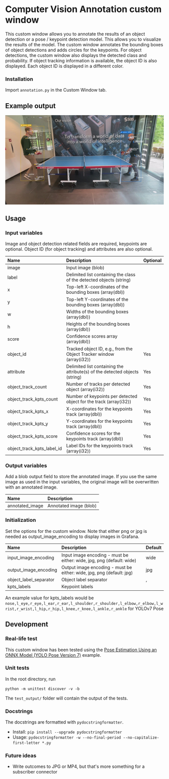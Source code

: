 # Computer Vision Annotation custom window

This custom window allows you to annotate the results of an object detection or a pose / keypoint detection model. This allows you to visualize the results of the model. The custom window annotates the bounding boxes of object detections and adds circles for the keypoints. For object detections, the custom window also displays the detected class and probability. If object tracking information is available, the object ID is also displayed. Each object ID is displayed in a different color.

### Installation
Import `annotation.py` in the Custom Window tab. 

## Example output

![](img/test_ot_keypoints_object_id.jpg)

## Usage

<!--start_of_usage-->
### Input variables
Image and object detection related fields are required, keypoints are optional. Object ID (for object tracking) and attributes are also optional.

| Name                       | Description                                                                 | Optional   |
|:---------------------------|:----------------------------------------------------------------------------|:-----------|
| image                      | Input image (blob)                                                          |            |
| label                      | Delimited list containing the class of the detected objects (string)        |            |
| x                          | Top-left X-coordinates of the bounding boxes (array(dbl))                   |            |
| y                          | Top-left Y-coordinates of the bounding boxes  (array(dbl))                  |            |
| w                          | Widths of the bounding boxes (array(dbl))                                   |            |
| h                          | Heights of the bounding boxes (array(dbl))                                  |            |
| score                      | Confidence scores array (array(dbl))                                        |            |
| object_id                  | Tracked object ID, e.g., from the Object Tracker window (array(i32))        | Yes        |
| attribute                  | Delimited list containing the attribute(s) of the detected objects (string) | Yes        |
| object_track_count         | Number of tracks per detected object (array(i32))                           | Yes        |
| object_track_kpts_count    | Number of keypoints per detected object for the track (array(i32))          | Yes        |
| object_track_kpts_x        | X-coordinates for the keypoints track (array(dbl))                          | Yes        |
| object_track_kpts_y        | Y-coordinates for the keypoints track (array(dbl))                          | Yes        |
| object_track_kpts_score    | Confidence scores for the keypoints track (array(dbl))                      | Yes        |
| object_track_kpts_label_id | Label IDs for the keypoints track (array(i32))                              | Yes        |

### Output variables
Add a blob output field to store the annotated image. If you use the same image as used in the input variables, the original image will be overwritten with an annotated image.

| Name            | Description            |
|:----------------|:-----------------------|
| annotated_image | Annotated image (blob) |

### Initialization
Set the options for the custom window. Note that either png or jpg is needed as output_image_encoding to display images in Grafana.

| Name                   | Description                                                           | Default   |
|:-----------------------|:----------------------------------------------------------------------|:----------|
| input_image_encoding   | Input image encoding - must be either: wide, jpg, png (default: wide) | wide      |
| output_image_encoding  | Output image encoding - must be either: wide, jpg, png (default: jpg) | jpg       |
| object_label_separator | Object label separator                                                | ,         |
| kpts_labels            | Keypoint labels                                                       |           |

<!--end_of_usage-->

An example value for kpts_labels would be `nose,l_eye,r_eye,l_ear,r_ear,l_shoulder,r_shoulder,l_elbow,r_elbow,l_wrist,r_wrist,l_hip,r_hip,l_knee,r_knee,l_ankle,r_ankle` for YOLOv7 Pose

## Development

### Real-life test
This custom window has been tested using the [Pose Estimation Using an ONNX Model (YOLO Pose Version 7)](https://github.com/sassoftware/esp-studio-examples/tree/main/Advanced/onnx_pose_estimation) example. 

### Unit tests

In the root directory, run

```
python -m unittest discover -v -b
```

The `test_output/` folder will contain the output of the tests.

### Docstrings

The docstrings are formatted with `pydocstringformatter`.

- Install: `pip install --upgrade pydocstringformatter`
- Usage: `pydocstringformatter -w --no-final-period --no-capitalize-first-letter *.py`


### Future ideas
- Write outcomes to JPG or MP4, but that's more something for a subscriber connector